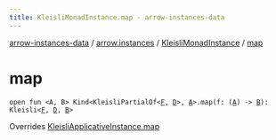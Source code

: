 ```yaml
---
title: KleisliMonadInstance.map - arrow-instances-data
---
```


[arrow-instances-data](../../index.html) / [arrow.instances](../index.html) / [KleisliMonadInstance](index.html) / [map](./map.html)

# map

`open fun <A, B> Kind<KleisliPartialOf<`[`F`](index.html#F)`, `[`D`](index.html#D)`>, `[`A`](map.html#A)`>.map(f: (`[`A`](map.html#A)`) -> `[`B`](map.html#B)`): Kleisli<`[`F`](index.html#F)`, `[`D`](index.html#D)`, `[`B`](map.html#B)`>`

Overrides [KleisliApplicativeInstance.map](../-kleisli-applicative-instance/map.html)


